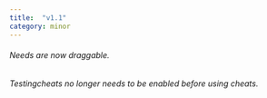```yaml
---
title:  "v1.1"
category: minor
---
```

###### Needs are now draggable.
###### Testingcheats no longer needs to be enabled before using cheats.
